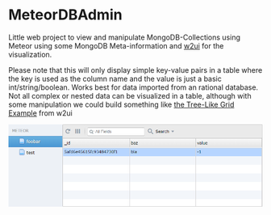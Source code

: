 # MeteorDBAdmin
Little web project to view and manipulate MongoDB-Collections using Meteor using some MongoDB Meta-information and [w2ui](http://w2ui.com/) for the visualization.

Please note that this will only display simple key-value pairs in a table where the key is used as the column name and the value is just a basic int/string/boolean.
Works best for data imported from an rational database.
Not all complex or nested data can be visualized in a table, although with some manipulation we could build something like [the Tree-Like Grid Example](http://w2ui.com/web/demos/#!grid/grid-7) from w2ui

![Screenshot](screenshot/screenshot.png)
